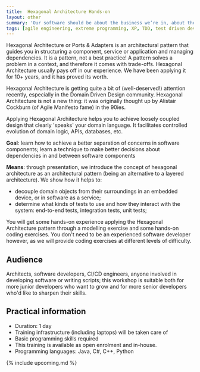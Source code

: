 ```yaml
---
title:  Hexagonal Architecture Hands-on
layout: other
summary: 'Our software should be about the business we’re in, about the problem domain we are working in. It should speak domain language, not technicalities. Hexagonal Architecture puts the domain logic front and centre'
tags: [agile engineering, extreme programming, XP, TDD, test driven development,ports and adapters, hexagonal architecture, clean architecture, scrum developer, CI/CD, continuous integration, continuous delivery]
---
```


Hexagonal Architecture or Ports & Adapters is an architectural pattern that guides you in structuring a component, service or application and managing dependencies. It is a pattern, not a best practice! A pattern solves a problem in a context, and therefore it comes with trade-offs. Hexagonal Architecture usually pays off in our experience. We have been applying it for 10+ years, and it has proved its worth.

Hexagonal Architecture is getting quite a bit of (well-deserved!) attention recently, especially in the Domain Driven Design community. Hexagonal Architecture is not a new thing: it was originally thought up by Alistair Cockburn (of Agile Manifesto fame) in the 90ies.

Applying Hexagonal Architecture helps you to achieve loosely coupled design that clearly 'speaks' your domain language. It facilitates controlled evolution of domain logic, APIs, databases, etc.

**Goal**: learn how to achieve a better separation of concerns in software components; learn a technique to make better decisions about dependencies in and between software components

**Means**: through presentation, we introduce the concept of hexagonal architecture as an architectural pattern (being an alternative to a layered architecture). We show how it helps to:

- decouple domain objects from their surroundings in an embedded device, or in software as a service;
- determine what kinds of tests to use and how they interact with the system: end-to-end tests, integration tests, unit tests;

You will get some hands-on experience applying the Hexagonal Architecture pattern through a modelling exercise and some hands-on coding exercises. You don't need to be an experienced software developer however, as we will provide coding exercises at different levels of difficulty.

## Audience

Architects, software developers, CI/CD engineers, anyone involved in developing software or writing scripts; this workshop is suitable both for more junior developers who want to grow and for more senior developers who'd like to sharpen their skills.

## Practical information

* Duration: 1 day
* Training infrastructure (including laptops) will be taken care of
* Basic programming skills required
* This training is available as open enrolment and in-house.
* Programming languages: Java, C#, C++, Python

{% include upcoming.md %}
